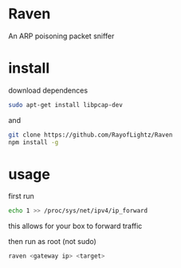 # Raven
An ARP poisoning packet sniffer

# install
download dependences
```bash
sudo apt-get install libpcap-dev
```
and
```bash
git clone https://github.com/RayofLightz/Raven
npm install -g
```
# usage
first run
```bash
echo 1 >> /proc/sys/net/ipv4/ip_forward
```
this allows for your box to forward traffic

then run as root (not sudo)
```bash
raven <gateway ip> <target>
```
